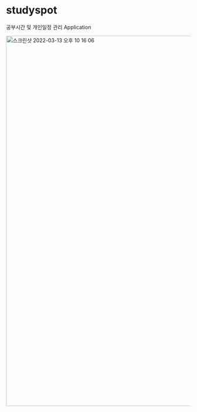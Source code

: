 # studyspot
공부시간 및 개인일정 관리 Application

<img width="1011" alt="스크린샷 2022-03-13 오후 10 16 06" src="https://user-images.githubusercontent.com/70429992/158061158-c2c79d71-2f19-44b3-b99c-e025624f8b98.png">
